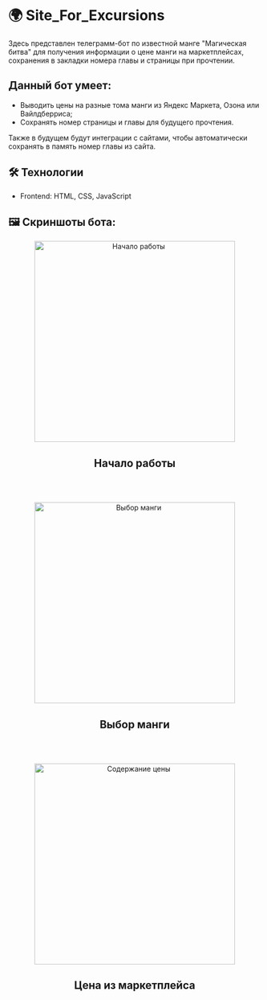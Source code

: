 # 🌍 Site_For_Excursions

Здесь представлен телеграмм-бот по известной манге "Магическая битва" для получения информации о цене манги на маркетплейсах, сохранения в закладки номера главы и страницы при прочтении.

## Данный бот умеет: 
- Выводить цены на разные тома манги из Яндекс Маркета, Озона или Вайлдберриса;
- Сохранять номер страницы и главы для будущего прочтения.

Также в будущем будут интеграции с сайтами, чтобы автоматически сохранять в память номер главы из сайта.

## 🛠️ Технологии
- Frontend: HTML, CSS, JavaScript

## 🖼️ Скриншоты бота: 

<div align="center"> <img width="400" alt="Начало работы" src="https://github.com/user-attachments/assets/c0f888ba-6854-45ad-8884-ede5a81ebc35"/></div>

<h2 align="center">Начало работы</h2>

<br><br>

<div align="center"> <img width="400" alt="Выбор манги" src="https://github.com/user-attachments/assets/fae68001-4b93-4ccf-90dc-ceaba5b4b196"/></div>

<h2 align="center">Выбор манги</h2>

<br><br>

<div align="center"> <img width="400" alt="Содержание цены" src="https://github.com/user-attachments/assets/7260960d-05da-4f69-9b8f-b8f62577eed0"/></div>

<h2 align="center">Цена из маркетплейса</h2>

<br><br>
